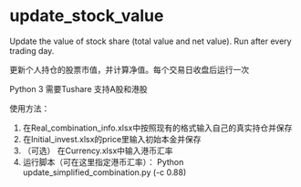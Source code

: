# update_stock_value
Update the value of stock share (total value and net value). Run after every trading day. 

更新个人持仓的股票市值，并计算净值。每个交易日收盘后运行一次

Python 3
需要Tushare
支持A股和港股

使用方法：
1. 在Real_combination_info.xlsx中按照现有的格式输入自己的真实持仓并保存
2. 在Initial_invest.xlsx的price里输入初始本金并保存
3. （可选） 在Currency.xlsx中输入港币汇率
4. 运行脚本（可在这里指定港币汇率）：
Python update_simplified_combination.py (-c 0.88)
